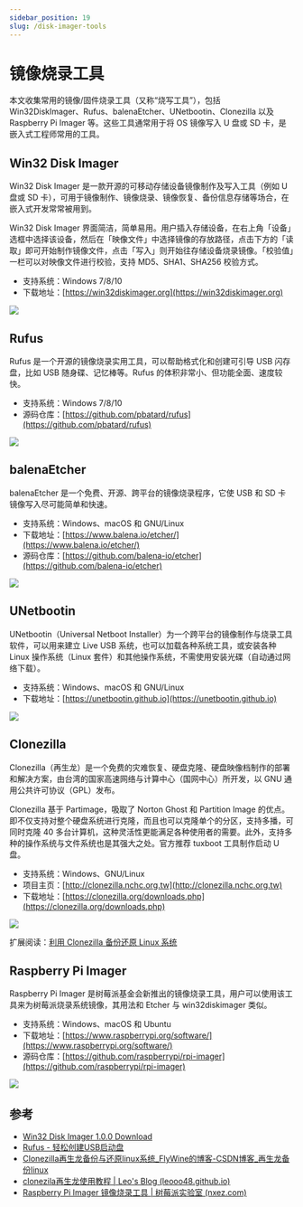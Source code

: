 ```yaml
---
sidebar_position: 19
slug: /disk-imager-tools
---
```


# 镜像烧录工具



本文收集常用的镜像/固件烧录工具（又称“烧写工具”），包括 Win32DiskImager、Rufus、balenaEtcher、UNetbootin、Clonezilla 以及 Raspberry Pi Imager 等。这些工具通常用于将 OS 镜像写入 U 盘或 SD 卡，是嵌入式工程师常用的工具。



## Win32 Disk Imager

Win32 Disk Imager 是一款开源的可移动存储设备镜像制作及写入工具（例如 U 盘或 SD 卡），可用于镜像制作、镜像烧录、镜像恢复、备份信息存储等场合，在嵌入式开发常常被用到。

Win32 Disk Imager 界面简洁，简单易用。用户插入存储设备，在右上角「设备」选框中选择该设备，然后在「映像文件」中选择镜像的存放路径，点击下方的「读取」即可开始制作镜像文件，点击「写入」则开始往存储设备烧录镜像。「校验值」一栏可以对映像文件进行校验，支持 MD5、SHA1、SHA256 校验方式。

- 支持系统：Windows 7/8/10
- 下载地址：[https://win32diskimager.org](https://win32diskimager.org)

![](https://static.getiot.tech/Win32DiskImager.png#center)



## Rufus

Rufus 是一个开源的镜像烧录实用工具，可以帮助格式化和创建可引导 USB 闪存盘，比如 USB 随身碟、记忆棒等。Rufus 的体积非常小、但功能全面、速度较快。

- 支持系统：Windows 7/8/10
- 源码仓库：[https://github.com/pbatard/rufus](https://github.com/pbatard/rufus)

![](https://static.getiot.tech/rufus-icon.png#center)



## balenaEtcher

balenaEtcher 是一个免费、开源、跨平台的镜像烧录程序，它使 USB 和 SD 卡镜像写入尽可能简单和快速。 

- 支持系统：Windows、macOS 和 GNU/Linux
- 下载地址：[https://www.balena.io/etcher/](https://www.balena.io/etcher/)
- 源码仓库：[https://github.com/balena-io/etcher](https://github.com/balena-io/etcher)

![](https://static.getiot.tech/etcher-icon.png#center)



## UNetbootin

UNetbootin（Universal Netboot Installer）为一个跨平台的镜像制作与烧录工具软件，可以用来建立 Live USB 系统，也可以加载各种系统工具，或安装各种 Linux 操作系统（Linux 套件）和其他操作系统，不需使用安装光碟（自动通过网络下载）。

- 支持系统：Windows、macOS 和 GNU/Linux
- 下载地址：[https://unetbootin.github.io](https://unetbootin.github.io)

![](https://static.getiot.tech/unetbootin-icon.png#center)



## Clonezilla

Clonezilla（再生龙）是一个免费的灾难恢复、硬盘克隆、硬盘映像档制作的部署和解决方案，由台湾的国家高速网络与计算中心（国网中心）所开发，以 GNU 通用公共许可协议（GPL）发布。

Clonezilla 基于 Partimage，吸取了 Norton Ghost 和 Partition Image 的优点。即不仅支持对整个硬盘系统进行克隆，而且也可以克隆单个的分区，支持多播，可同时克隆 40 多台计算机，这种灵活性更能满足各种使用者的需要。此外，支持多种的操作系统与文件系统也是其强大之处。官方推荐 tuxboot 工具制作启动 U 盘。

- 支持系统：Windows、GNU/Linux
- 项目主页：[http://clonezilla.nchc.org.tw](http://clonezilla.nchc.org.tw)
- 下载地址：[https://clonezilla.org/downloads.php](https://clonezilla.org/downloads.php)

![](https://static.getiot.tech/clonezilla-icon.png#center)

扩展阅读：[利用 Clonezilla 备份还原 Linux 系统](https://blog.csdn.net/lu_embedded/article/details/58703899)



## Raspberry Pi Imager

Raspberry Pi Imager 是树莓派基金会新推出的镜像烧录工具，用户可以使用该工具来为树莓派烧录系统镜像，其用法和 Etcher 与 win32diskimager 类似。

- 支持系统：Windows、macOS 和 Ubuntu
- 下载地址：[https://www.raspberrypi.org/software/](https://www.raspberrypi.org/software/)
- 源码仓库：[https://github.com/raspberrypi/rpi-imager](https://github.com/raspberrypi/rpi-imager)

![](https://static.getiot.tech/Raspberry-Pi-Imager.png#center)





## 参考

- [Win32 Disk Imager 1.0.0 Download](https://win32diskimager.org/)
- [Rufus - 轻松创建USB启动盘](https://rufus.ie/zh/)
- [Clonezilla再生龙备份与还原linux系统_FlyWine的博客-CSDN博客_再生龙备份linux](https://blog.csdn.net/wf19930209/article/details/100012611)
- [clonezila再生龙使用教程 | Leo's Blog (leooo48.github.io)](https://leooo48.github.io/2018/07/13/clonezila/)
- [Raspberry Pi Imager 镜像烧录工具 | 树莓派实验室 (nxez.com)](https://shumeipai.nxez.com/2020/03/07/raspberry-pi-imager-imaging-utility.html)

